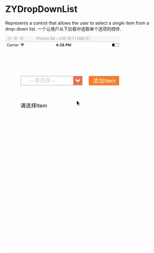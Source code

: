 # ZYDropDownList
Represents a control that allows the user to select a single item from a drop-down list.
一个让用户从下拉框中选取单个选项的控件.

![image](https://github.com/zhiyuanFan/ZYDropDownList/raw/master/Demo.gif)
